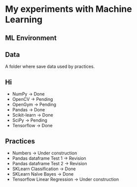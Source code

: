 # My experiments with Machine Learning

## ML Environment

## Data

A folder where save data used by practices.

## Hi

* NumPy -> Done
* OpenCV -> Pending
* OpenGym -> Pending
* Pandas -> Done
* Scikit-learn -> Done
* SciPy -> Pending
* Tensorflow -> Done

## Practices

* Numbers -> Under construction
* Pandas dataframe Test 1 -> Revision
* Pandas dataframe Test 2 -> Revision
* SKLearn Classification -> Done
* SKLearn Naïve Bayes -> Done
* Tensorflow Linear Regression -> Under construction